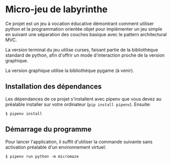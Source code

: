 # Micro-jeu de labyrinthe

Ce projet est un jeu à vocation éducative démontrant comment utiliser python
et la programmation orientée objet pour implémenter un jeu simple en suivant
une séparation des couches basique avec le pattern architectural MVC.

La version terminal du jeu utilise curses, faisant partie de la bibliothèque 
standard de python, afin d'offrir un mode d'interaction proche de la version 
graphique.

La version graphique utilise la bibliothèque pygame (à venir).

## Installation des dépendances

Les dépendances de ce projet s'installent avec pipenv que vous devez au 
préalable installer sur votre ordinateur (`pip install pipenv`). Ensuite:

```
$ pipenv install
```

## Démarrage du programme

Pour lancer l'application, il suffit d'utiliser la commande suivante sans
activation préalable d'un environnement virtuel:

```
$ pipenv run python -m micromaze
```
